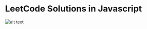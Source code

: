# LeetCode Solutions in Javascript

![alt text](https://i.ytimg.com/vi/u32tlJbewTo/maxresdefault.jpg)
